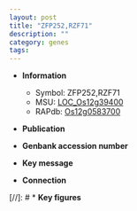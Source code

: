 ```yaml
---
layout: post
title: "ZFP252,RZF71"
description: ""
category: genes
tags: 
---
```


* **Information**  
    + Symbol: ZFP252,RZF71  
    + MSU: [LOC_Os12g39400](http://rice.uga.edu/cgi-bin/ORF_infopage.cgi?orf=LOC_Os12g39400)  
    + RAPdb: [Os12g0583700](http://rapdb.dna.affrc.go.jp/viewer/gbrowse_details/irgsp1?name=Os12g0583700)  

* **Publication**  

* **Genbank accession number**  

* **Key message**  

* **Connection**  

[//]: # * **Key figures**  



